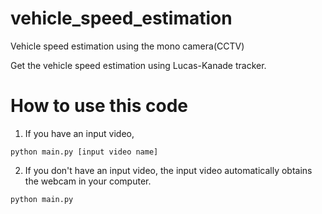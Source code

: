 # vehicle_speed_estimation
Vehicle speed estimation using the mono camera(CCTV)

Get the vehicle speed estimation using Lucas-Kanade tracker.

# How to use this code
1. If you have an input video,
```
python main.py [input video name]
```
2. If you don't have an input video, the input video automatically obtains the webcam in your computer.
```
python main.py
```

